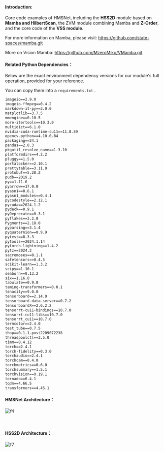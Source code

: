

#### Introduction:

Core code examples of HMSNet, including the **HSS2D** module based on **Mamba and HilbertScan**, the ZVM module combining Mamba and **Z-Order**, and the core code of the **VSS module**.

For more information on Mamba, please visit: https://github.com/state-spaces/mamba.git

More on Vision Mamba: https://github.com/MzeroMiko/VMamba.git



#### Related Python Dependencies：

Below are the exact environment dependency versions for our module's full operation, provided for your reference. 

You can copy them into a `requirements.txt` .

```xml
imageio==2.9.0
imageio-ffmpeg==0.4.2
markdown-it-py==3.0.0
matplotlib==3.7.5
mmengine==0.10.5
more-itertools==10.3.0
multidict==6.1.0
nvidia-cuda-runtime-cu11==11.8.89
opencv-python==4.10.0.84
packaging==24.1
pandas==2.0.3
pkgutil_resolve_name==1.3.10
platformdirs==4.2.2
pluggy==1.5.0
portalocker==2.10.1
prettytable==3.11.0
protobuf==5.28.2
pudb==2019.2
py==1.11.0
pyarrow==17.0.0
pyasn1==0.6.1
pyasn1_modules==0.4.1
pycodestyle==2.12.1
pycuda==2024.1.2
pydeck==0.9.1
pyDeprecate==0.3.1
pyflakes==3.2.0
Pygments==2.18.0
pyparsing==3.1.4
pyquaternion==0.9.9
pytest==8.3.3
pytools==2024.1.14
pytorch-lightning==1.4.2
pytz==2024.2
sacremoses==0.1.1
safetensors==0.4.5
scikit-learn==1.3.2
scipy==1.10.1
seaborn==0.13.2
six==1.16.0
tabulate==0.9.0
taming-transformers==0.0.1
tenacity==9.0.0
tensorboard==2.14.0
tensorboard-data-server==0.7.2
tensorboardX==2.6.2.2
tensorrt-cu11-bindings==10.7.0
tensorrt-cu11-libs==10.7.0
tensorrt_cu11==10.7.0
termcolor==2.4.0
test_tube==0.7.5
thop==0.1.1.post2209072238
threadpoolctl==3.5.0
timm==0.4.12
torch==2.4.1
torch-fidelity==0.3.0
torchaudio==2.4.1
torchcam==0.4.0
torchmetrics==0.6.0
torchsummary==1.5.1
torchvision==0.19.1
tornado==6.4.1
tqdm==4.66.5
transformers==4.45.1
```

#### HMSNet Architecture：
![f4](https://github.com/user-attachments/assets/5903b8e1-e524-4225-a6d1-fcf147401138)
<br>
<br>
<br>
#### HSS2D Architecture：
![f7](https://github.com/user-attachments/assets/4c633e31-bdbe-41d2-b7f4-496db399895d)
